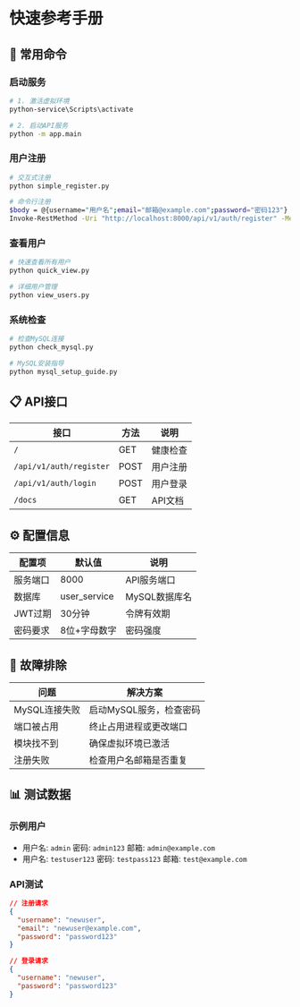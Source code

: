 # 快速参考手册

## 🚀 常用命令

### 启动服务
```bash
# 1. 激活虚拟环境
python-service\Scripts\activate

# 2. 启动API服务
python -m app.main
```

### 用户注册
```bash
# 交互式注册
python simple_register.py

# 命令行注册
$body = @{username="用户名";email="邮箱@example.com";password="密码123"} | ConvertTo-Json
Invoke-RestMethod -Uri "http://localhost:8000/api/v1/auth/register" -Method Post -Body $body -ContentType "application/json"
```

### 查看用户
```bash
# 快速查看所有用户
python quick_view.py

# 详细用户管理
python view_users.py
```

### 系统检查
```bash
# 检查MySQL连接
python check_mysql.py

# MySQL安装指导
python mysql_setup_guide.py
```

## 📋 API接口

| 接口 | 方法 | 说明 |
|------|------|------|
| `/` | GET | 健康检查 |
| `/api/v1/auth/register` | POST | 用户注册 |
| `/api/v1/auth/login` | POST | 用户登录 |
| `/docs` | GET | API文档 |

## ⚙️ 配置信息

| 配置项 | 默认值 | 说明 |
|-------|--------|------|
| 服务端口 | 8000 | API服务端口 |
| 数据库 | user_service | MySQL数据库名 |
| JWT过期 | 30分钟 | 令牌有效期 |
| 密码要求 | 8位+字母数字 | 密码强度 |

## 🔧 故障排除

| 问题 | 解决方案 |
|------|----------|
| MySQL连接失败 | 启动MySQL服务，检查密码 |
| 端口被占用 | 终止占用进程或更改端口 |
| 模块找不到 | 确保虚拟环境已激活 |
| 注册失败 | 检查用户名邮箱是否重复 |

## 📊 测试数据

### 示例用户
- 用户名: `admin` 密码: `admin123` 邮箱: `admin@example.com`
- 用户名: `testuser123` 密码: `testpass123` 邮箱: `test@example.com`

### API测试
```json
// 注册请求
{
  "username": "newuser",
  "email": "newuser@example.com",
  "password": "password123"
}

// 登录请求
{
  "username": "newuser", 
  "password": "password123"
}
```